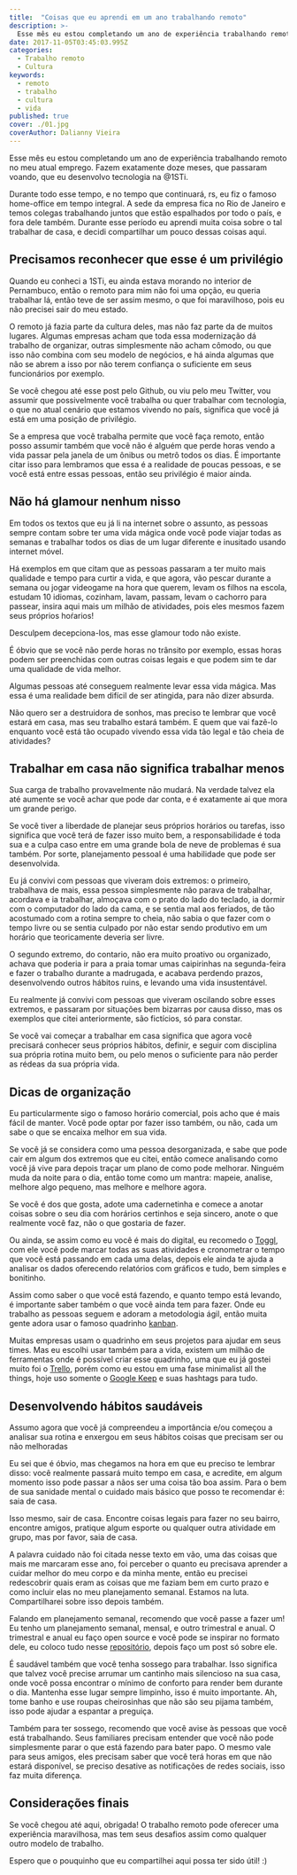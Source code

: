 ```yaml
---
title:  "Coisas que eu aprendi em um ano trabalhando remoto"
description: >-
  Esse mês eu estou completando um ano de experiência trabalhando remoto...
date: 2017-11-05T03:45:03.995Z
categories:
  - Trabalho remoto
  - Cultura
keywords:
  - remoto
  - trabalho
  - cultura
  - vida
published: true
cover: ./01.jpg
coverAuthor: Dalianny Vieira
---
```


Esse mês eu estou completando um ano de experiência trabalhando remoto no meu atual emprego. Fazem exatamente doze meses, que passaram voando, que eu desenvolvo tecnologia na @1STi.

Durante todo esse tempo, e no tempo que continuará, rs, eu fiz o famoso home-office em tempo integral. A sede da empresa fica no Rio de Janeiro e temos colegas trabalhando juntos que estão espalhados por todo o país, e fora dele também. Durante esse período eu aprendi muita coisa sobre o tal trabalhar de casa, e decidi compartilhar um pouco dessas coisas aqui.

## Precisamos reconhecer que esse é um privilégio

Quando eu conheci a 1STi, eu ainda estava morando no interior de Pernambuco, então o remoto para mim não foi uma opção, eu queria trabalhar lá, então teve de ser assim mesmo, o que foi maravilhoso, pois eu não precisei sair do meu estado.

O remoto já fazia parte da cultura deles, mas não faz parte da de muitos lugares. Algumas empresas acham que toda essa modernização dá trabalho de organizar, outras simplesmente não acham cômodo, ou que isso não combina com seu modelo de negócios, e há ainda algumas que não se abrem a isso por não terem confiança o suficiente em seus funcionários por exemplo.

Se você chegou até esse post pelo Github, ou viu pelo meu Twitter, vou assumir que possivelmente você trabalha ou quer trabalhar com tecnologia, o que no atual cenário que estamos vivendo no país, significa que você já está em uma posição de privilégio. 

Se a empresa que você trabalha permite que você faça remoto, então posso assumir também que você não é alguém que perde horas vendo a vida passar pela janela de um ônibus ou metrô todos os dias. É importante citar isso para lembramos que essa é a realidade de poucas pessoas, e se você está entre essas pessoas, então seu privilégio é maior ainda.

## Não há glamour nenhum nisso

Em todos os textos que eu já li na internet sobre o assunto, as pessoas sempre contam sobre ter uma vida mágica onde você pode viajar todas as semanas e trabalhar todos os dias de um lugar diferente e inusitado usando internet móvel. 

Há exemplos em que citam que as pessoas passaram a ter muito mais qualidade e tempo para curtir a vida, e que agora, vão pescar durante a semana ou jogar videogame na hora que querem, levam os filhos na escola, estudam 10 idiomas, cozinham, lavam, passam, levam o cachorro para passear, insira aqui mais um milhão de atividades, pois eles mesmos fazem seus próprios hoŕarios!

Desculpem decepciona-los, mas esse glamour todo não existe. 

É óbvio que se você não perde horas no trânsito por exemplo, essas horas podem ser preenchidas com outras coisas legais e que podem sim te dar uma qualidade de vida melhor. 

Algumas pessoas até conseguem realmente levar essa vida mágica. Mas essa é uma realidade bem difícil de ser atingida, para não dizer absurda. 

Não quero ser a destruidora de sonhos, mas preciso te lembrar que você estará em casa, mas seu trabalho estará também. E quem  que vai fazê-lo enquanto você está tão ocupado vivendo essa vida tão legal e tão cheia de atividades?

## Trabalhar em casa não significa trabalhar menos

Sua carga de trabalho provavelmente não mudará. Na verdade talvez ela até aumente se você achar que pode dar conta, e é exatamente ai que mora um grande perigo.

Se você tiver a liberdade de planejar seus próprios horários ou tarefas, isso significa que você terá de fazer isso muito bem, a responsabilidade é toda sua e a culpa caso entre em uma grande bola de neve de problemas é sua também. Por sorte, planejamento pessoal é uma habilidade que pode ser desenvolvida.

Eu já convivi com pessoas que viveram dois extremos: o primeiro, trabalhava de mais, essa pessoa simplesmente não parava de trabalhar, acordava e ia trabalhar, almoçava com o prato do lado do teclado, ia dormir com o computador do lado da cama, e se sentia mal aos feriados, de tão acostumado com a rotina sempre to cheia, não sabia o que fazer com o tempo livre ou se sentia culpado por não estar sendo produtivo em um horário que teoricamente deveria ser livre.

O segundo extremo, do contario, não era muito proativo ou organizado, achava que poderia ir para a praia tomar umas caipirinhas na segunda-feira e fazer o trabalho durante a madrugada, e acabava perdendo prazos, desenvolvendo outros hábitos ruins, e levando uma vida insustentável.

Eu realmente já convivi com pessoas que viveram oscilando sobre esses extremos, e passaram por situações bem bizarras por causa disso, mas os exemplos que citei anteriormente, são fictícios, só para constar.

Se você vai começar a trabalhar em casa significa que agora você precisará conhecer seus próprios hábitos, definir, e seguir com disciplina sua própria rotina muito bem, ou pelo menos o suficiente para não perder as rédeas da sua própria vida. 

## Dicas de organização

Eu particularmente sigo o famoso horário comercial, pois acho que é mais fácil de manter. Você pode optar por fazer isso também, ou não, cada um sabe o que se encaixa melhor em sua vida.

Se você já se considera como uma pessoa desorganizada, e sabe que pode cair em algum dos extremos que eu citei, então comece analisando como você já vive para depois traçar um plano de como pode melhorar. Ninguém muda da noite para o dia, então tome como um mantra: mapeie, analise, melhore algo pequeno, mas melhore e melhore agora.

Se você é dos que gosta, adote uma cadernetinha e comece a anotar coisas sobre o seu dia com horários certinhos e seja sincero, anote o que realmente você faz, não o que gostaria de fazer.

Ou ainda, se assim como eu você é mais do digital, eu recomedo o <a href="https://toggl.com/">Toggl</a>, com ele você pode marcar todas as suas atividades e cronometrar o tempo que você está passando em cada uma delas, depois ele ainda te ajuda a analisar os dados oferecendo relatórios com gráficos e tudo, bem simples e bonitinho.

Assim como saber o que você está fazendo, e quanto tempo está levando, é importante saber também o que você ainda tem para fazer. Onde eu trabalho as pessoas seguem e adoram a metodologia ágil, então muita gente adora usar o famoso quadrinho <a href="https://pt.wikipedia.org/wiki/Kanban">kanban</a>. 

Muitas empresas usam o quadrinho em seus projetos para ajudar em seus times. Mas eu escolhi usar também para a vida, existem um milhão de ferramentas onde é possível criar esse quadrinho, uma que eu já gostei muito foi o <a href="https://trello.com/">Trello</a>, porém como eu estou em uma fase minimalist all the things, hoje uso somente o <a href="https://keep.google.com/u/0/">Google Keep</a> e suas hashtags para tudo.

## Desenvolvendo hábitos saudáveis

Assumo agora que você já compreendeu a importância e/ou começou a analisar sua rotina e enxergou em seus hábitos coisas que precisam ser ou não melhoradas

Eu sei que é óbvio, mas chegamos na hora em que eu preciso te lembrar disso: você realmente passará muito tempo em casa, e acredite, em algum momento isso pode passar a nãos ser uma coisa tão boa assim. Para o bem de sua sanidade mental o cuidado mais básico que posso te recomendar é: saia de casa.

Isso mesmo, sair de casa. Encontre coisas legais para fazer no seu bairro, encontre amigos, pratique algum esporte ou qualquer outra atividade em grupo, mas por favor, saia de casa.

A palavra cuidado não foi citada nesse texto em vão, uma das coisas que mais me marcaram esse ano, foi perceber o quanto eu precisava aprender a cuidar melhor do meu corpo e da minha mente, então eu precisei redescobrir quais eram as coisas que me faziam bem em curto prazo e como incluir elas no meu planejamento semanal. Estamos na luta. Compartilharei sobre isso depois também.

Falando em planejamento semanal, recomendo que você passe a fazer um! Eu tenho um planejamento semanal, mensal, e outro trimestral e anual. O trimestral e anual eu faço open source e você pode se inspirar no formato dele, eu coloco tudo nesse <a href="https://github.com/daliannyvieira/personal-goals">repositório</a>, depois faço um post só sobre ele.

É saudável também que você tenha sossego para trabalhar. Isso significa que talvez você precise arrumar um cantinho mais silencioso na sua casa, onde você possa encontrar o mínimo de conforto para render bem durante o dia. Mantenha esse lugar sempre limpinho, isso é muito importante. Ah, tome banho e use roupas cheirosinhas que não são seu pijama também, isso pode ajudar a espantar a preguiça.

Também para ter sossego, recomendo que você avise às pessoas que você está trabalhando. Seus familiares precisam entender que você não pode simplesmente parar o que está fazendo para bater papo. O mesmo vale para seus amigos, eles precisam saber que você terá horas em que não estará disponível, se preciso desative as notificações de redes sociais, isso faz muita diferença.

## Considerações finais

Se você chegou até aqui, obrigada! O trabalho remoto pode oferecer uma experiência maravilhosa, mas tem seus desafios assim como qualquer outro modelo de trabalho.

Espero que o pouquinho que eu compartilhei aqui possa ter sido útil! :)
